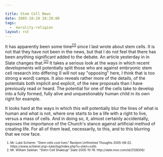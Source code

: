 ```yaml
---

title: Stem Cell News
date: 2005-10-20 18:29:00
tags:
  -  morality-religion
layout: rut
---
```


<p>It has apparently been some time<sup><a href="https://www.schierer.org/~luke/log/20050822-1336/stem-cells-cost-lives" title="Stem cells cost lives">[1]</a></sup> since I last wrote about stem cells.  It is not that they have not been in the news, but that I do not feel that there has been anything significant added to the debate.  An article yesterday in in Slate changes that.<sup><a href="http://slate.msn.com/id/2128306/" title="Stem-Cell Shakeup">[2]</a></sup> It takes a serious look at the ways in which recent developments will potentially split those who are against embryonic stem cell research into differing (I will not say "opposing" here, I think that is too strong a word) camps. It also reveals rather more of the details, of the potentials both implicit and explicit, of the new proposals than I have previously read or heard.  The potential for one of the cells take to develop into a fully formed, fully alive and unquestionably human child in its own right for example.</p>  <p>It looks hard at the ways in which this will potentially blur the lines of what is human and what is not, where one starts to be a life with a right to live, versus a mass of cells.  And in doing so, it, almost certainly accidentally, exposes the importance of the Church's stance against artificial method of creating life.  For all of them lead, necessarily, to this, and to this blurring that we now face.</p>  <font size="-2"> <ol> <li>Mr. Luke Schierer.  "Stem cells cost lives" Random Unfinished Thoughts 2005-08-22. https://www.schierer.org/~luke/log/index.php?s=stem+cells</li><li>Mr. William Saletan.  "Stem-Cell Shakeup" Slate 2005-10-19. http://slate.msn.com/id/2128306/  </li> </ol> </font>

